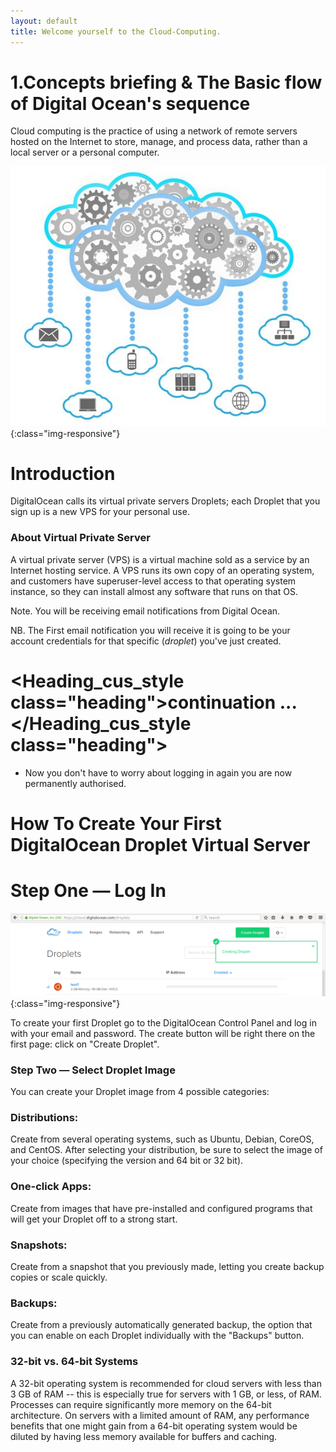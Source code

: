 ```yaml
---
layout: default
title: Welcome yourself to the Cloud-Computing.
---
```


# 1.Concepts briefing & The Basic flow of Digital Ocean's sequence

Cloud computing is the practice of using a network of remote servers hosted on the Internet to store, manage, and process data, rather than a local server or a personal computer.

![image-title-here](/img/posts_Schematics/cloud-computing-gears.jpg){:class="img-responsive"}

# Introduction

DigitalOcean calls its virtual private servers Droplets; each Droplet that you sign up is a new VPS for your personal use.

<h3>  About Virtual Private Server</h3>
A virtual private server (VPS) is a virtual machine sold as a service by an Internet hosting service. A VPS runs its own copy of an operating system, and customers have superuser-level access to that operating system instance, so they can install almost any software that runs on that OS.

Note. You will be receiving email notifications from Digital Ocean.

NB. The First email notification you will receive it is going to be your account credentials for that specific (*droplet*) you've just created.

# <Heading_cus_style class="heading">continuation ...</Heading_cus_style class="heading">

* Now you don't have to worry about logging in again you are now permanently authorised.

# How To Create Your First DigitalOcean Droplet Virtual Server

# Step One — Log In
![image-title-here](/img/posts_Schematics/createdSuccesfully.png){:class="img-responsive"}

To create your first Droplet go to the DigitalOcean Control Panel and log in with your email and password. The create button will be right there on the first page: click on "Create Droplet".


<h3> Step Two — Select Droplet Image </h3><p>You can create your Droplet image from 4 possible categories:

<h3> Distributions: </h3><p>Create from several operating systems, such as Ubuntu, Debian, CoreOS, and CentOS. After selecting your distribution, be sure to select the image of your choice (specifying the version and 64 bit or 32 bit).</p>


<h3> One-click Apps: </h3><p>
Create from images that have pre-installed and configured programs that will get your Droplet off to a strong start.</p>


<h3> Snapshots: </h3><p>
Create from a snapshot that you previously made, letting you create backup copies or scale quickly.</p>


<h3> Backups: </h3><p>
Create from a previously automatically generated backup, the option that you can enable on each Droplet individually with the "Backups" button.</p>


<h3> 32-bit vs. 64-bit Systems </h3><p>A 32-bit operating system is recommended for cloud servers with less than 3 GB of RAM -- this is especially true for servers with 1 GB, or less, of RAM. Processes can require significantly more memory on the 64-bit architecture. On servers with a limited amount of RAM, any performance benefits that one might gain from a 64-bit operating system would be diluted by having less memory available for buffers and caching.
